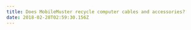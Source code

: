 ```yaml
---
title: Does MobileMuster recycle computer cables and accessories?
date: 2018-02-28T02:59:30.156Z
---
```


